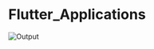 # Flutter_Applications
![Output](https://user-images.githubusercontent.com/83114409/150587288-6a82887a-6f94-4a75-8bfb-d436493503cb.png)
